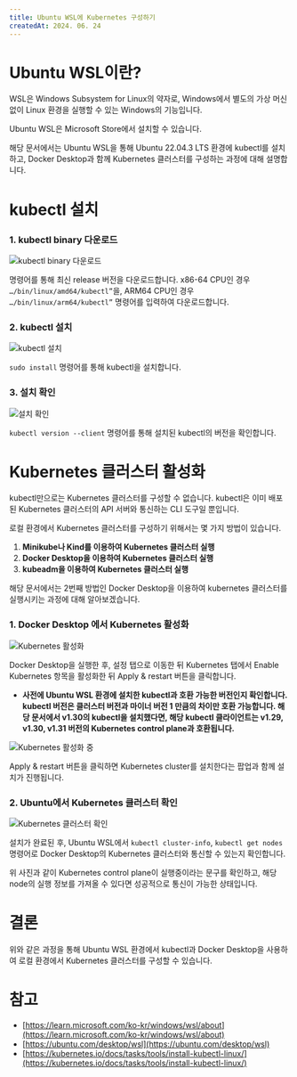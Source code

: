 ```yaml
---
title: Ubuntu WSL에 Kubernetes 구성하기
createdAt: 2024. 06. 24 
---
```


# Ubuntu WSL이란?

WSL은 Windows Subsystem for Linux의 약자로, Windows에서 별도의 가상 머신 없이 Linux 환경을 실행할 수 있는 Windows의 기능입니다.

Ubuntu WSL은 Microsoft Store에서 설치할 수 있습니다.

해당 문서에서는 Ubuntu WSL을 통해 Ubuntu 22.04.3 LTS 환경에 kubectl를 설치하고, Docker Desktop과 함께 Kubernetes 클러스터를 구성하는 과정에 대해 설명합니다.

# kubectl 설치

### 1. kubectl binary 다운로드

![kubectl binary 다운로드](/post/3/images/2.png)

명령어를 통해 최신 release 버전을 다운로드합니다. x86-64 CPU인 경우 `…/bin/linux/amd64/kubectl”`을, ARM64 CPU인 경우 `…/bin/linux/arm64/kubectl”` 명령어를 입력하여 다운로드합니다.

### 2. kubectl 설치

![kubectl 설치](/post/3/images/3.png)

`sudo install` 명령어를 통해 kubectl을 설치합니다.

### 3. 설치 확인

![설치 확인](/post/3/images/4.png)

`kubectl version --client` 명령어를 통해 설치된 kubectl의 버전을 확인합니다.

# Kubernetes 클러스터 활성화

kubectl만으로는 Kubernetes 클러스터를 구성할 수 없습니다. kubectl은 이미 배포된 Kubernetes 클러스터의 API 서버와 통신하는 CLI 도구일 뿐입니다.

로컬 환경에서 Kubernetes 클러스터를 구성하기 위해서는 몇 가지 방법이 있습니다.

1. **Minikube나 Kind를 이용하여 Kubernetes 클러스터 실행**
2. **Docker Desktop을 이용하여 Kubernetes 클러스터 실행**
3. **kubeadm을 이용하여 Kubernetes 클러스터 실행**

해당 문서에서는 2번째 방법인 Docker Desktop을 이용하여 kubernetes 클러스터를 실행시키는 과정에 대해 알아보겠습니다.

### 1. Docker Desktop 에서 Kubernetes 활성화

![Kubernetes 활성화](/post/3/images/5.png)

Docker Desktop을 실행한 후, 설정 탭으로 이동한 뒤 Kubernetes 탭에서 Enable Kubernetes 항목을 활성화한 뒤 Apply & restart 버튼을 클릭합니다.

- **사전에 Ubuntu WSL 환경에 설치한 kubectl과 호환 가능한 버전인지 확인합니다. kubectl 버전은 클러스터 버전과 마이너 버전 1 만큼의 차이만 호환 가능합니다. 해당 문서에서 v1.30의 kubectl을 설치했다면, 해당 kubectl 클라이언트는 v1.29, v1.30, v1.31 버전의 Kubernetes control plane과 호환됩니다.**

![Kubernetes 활성화 중](/post/3/images/6.png)

Apply & restart 버튼을 클릭하면 Kubernetes cluster를 설치한다는 팝업과 함께 설치가 진행됩니다.

### 2. Ubuntu에서 Kubernetes 클러스터 확인

![Kubernetes 클러스터 확인](/post/3/images/7.png)

설치가 완료된 후, Ubuntu WSL에서 `kubectl cluster-info`, `kubectl get nodes` 명령어로 Docker Desktop의 Kubernetes 클러스터와 통신할 수 있는지 확인합니다.

위 사진과 같이 Kubernetes control plane이 실행중이라는 문구를 확인하고, 해당 node의 실행 정보를 가져올 수 있다면 성공적으로 통신이 가능한 상태입니다.

# 결론

위와 같은 과정을 통해 Ubuntu WSL 환경에서 kubectl과 Docker Desktop을 사용하여 로컬 환경에서 Kubernetes 클러스터를 구성할 수 있습니다.

# 참고

- [https://learn.microsoft.com/ko-kr/windows/wsl/about](https://learn.microsoft.com/ko-kr/windows/wsl/about)
- [https://ubuntu.com/desktop/wsl](https://ubuntu.com/desktop/wsl)
- [https://kubernetes.io/docs/tasks/tools/install-kubectl-linux/](https://kubernetes.io/docs/tasks/tools/install-kubectl-linux/)
